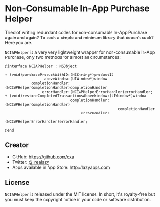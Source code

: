 # Non-Consumable In-App Purchase Helper

Tried of writing redundant codes for non-consumable In-App Purchase again and again? To seek a simple and minimum library that doesn't suck? Here you are.

`NCIAPHelper` is a very very lightweight wrapper for non-consumable In-App Purchase, only two methods for almost all circumstances:

```objc
@interface NCIAPHelper : NSObject

+ (void)purchaseProductWithID:(NSString*)productID
                  aboveWindow:(UIWindow*)window
            completionHandler:(NCIAPHelperCompletionHandler)completionHandler
                 errorHandler:(NCIAPHelperErrorHandler)errorHandler;
+ (void)restoreCompletedTransactionsAboveWindow:(UIWindow*)window
                              completionHandler:(NCIAPHelperCompletionHandler)
                                                    completionHandler
                                   errorHandler:
                                       (NCIAPHelperErrorHandler)errorHandler;

@end
```

## Creator

* GitHub: <https://github.com/cxa>
* Twitter: [@_realazy](https://twitter.com/_realazy)
* Apps available in App Store: <http://lazyapps.com>

## License

`NCIAPHelper` is released under the MIT license. In short, it's royalty-free but you must keep the copyright notice in your code or software distribution.
